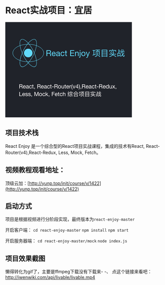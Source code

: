 # React实战项目：宜居

<a href="http://yunp.top/init/course/v/1422">
<img src="design/ReactEnjoy.png">
</a>

## 项目技术栈
React Enjoy 是一个综合型的React项目实战课程，集成的技术有React, React-Router(v4),React-Redux, Less, Mock, Fetch。


## 视频教程观看地址：
顶级云加：[http://yunp.top/init/course/v/1422](http://yunp.top/init/course/v/1422)

## 启动方式
项目是根据视频进行分阶段实现，最终版本为`react-enjoy-master`

开启客户端：
`cd react-enjoy-master`
`npm install`
`npm start`

开启服务器端：
`cd react-enjoy-master/mock`
`node index.js`

## 项目效果截图
懒得转化为gif了，主要是ffmpeg下载没有下载来- -、
点这个链接来看吧：
http://iwenwiki.com/api/livable/livable.mp4